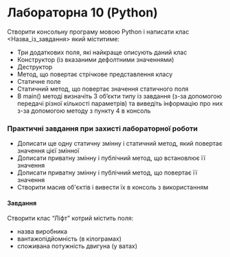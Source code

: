 # Лабораторна 10 (Python)
Створити консольну програму мовою Python і написати клас <Назва_із_завдання> який міститиме:

- Три додаткових поля, які найкраще описують даний клас	
- Конструктор (із вказаними дефолтними значеннями)
- Деструктор
- Метод, що повертає стрічкове представлення класу
- Статичне поле
- Статичний метод, що повертає значення статичного поля
- В main() методі визначіть 3 об’єкти типу із завдання (з-за допомогою передачі різної кількості параметрів) та виведіть інформацію про них з-за допомогою методу з пункту 4 в консоль
### Практичні завдання при захисті лабораторної роботи
- Дописати ще одну статичну змінну і статичний метод, який повертає значення цієї змінної
- Дописати приватну змінну і публічний метод, що встановлює її значення
- Дописати приватну змінну і публічний метод, що повертає її значення
- Створити масив об'єктів і вивести їх в консоль з використанням

#### Завдання
Створити клас  “Ліфт” котрий містить поля:
- назва виробника
- вантажопідйомність (в кілограмах)
- споживана потужність двигуна (у ватах)
